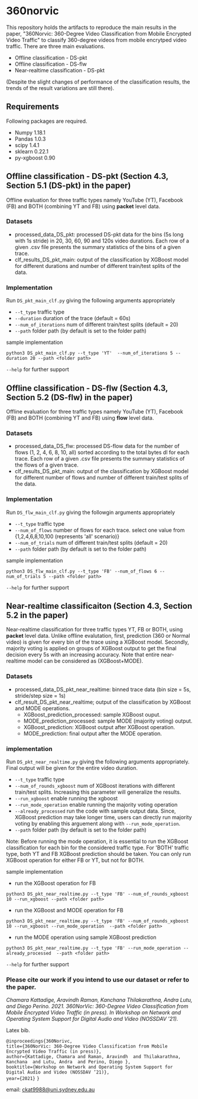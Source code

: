 # 360norvic
This repository holds the artifacts to reproduce the main results in the paper, "360Norvic: 360-Degree Video Classification from Mobile Encrypted Video Traffic" to classify 360-degree videos from mobile encrytped video traffic. There are three main evaluations.
* Offline classification - DS-pkt
* Offline classification - DS-flw
* Near-realtime classification - DS-pkt

(Despite the slight changes of performance of the classification results, the trends of the result variations are still there).

## Requirements
Following packages are required.

* Numpy				1.18.1
*	Pandas			1.0.3
*	scipy				1.4.1
*	sklearn			0.22.1
*	py-xgboost     0.90

## Offline classification - DS-pkt (Section 4.3, Section 5.1 (DS-pkt) in the paper)
Offline evaluation for three traffic types namely YouTube (YT), Facebook (FB) and  BOTH (combining YT and FB) using **packet** level data. 

### Datasets
* processed_data_DS_pkt: processed DS-pkt data for the bins (5s long with 1s stride) in 20, 30, 60, 90 and 120s video durations. Each row of a given .csv file presents the summary statistics of the bins of a given trace.
* clf_results_DS_pkt_main: output of the classification by XGBoost model for different durations and number of different train/test splits of the data.

### Implementation
Run `DS_pkt_main_clf.py` giving the following arguments appropriately
* `--t_type`              traffic type
* `--duration`            duration of the trace  (default = 60s)
* `--num_of_iterations`   num of different train/test splits (default = 20)
* `--path`                folder path (by default is set to the folder path)

sample implementation

` python3 DS_pkt_main_clf.py --t_type 'YT'  --num_of_iterations 5 --duration 20 --path <folder path> `

`--help` for further support

## Offline classification - DS-flw (Section 4.3, Section 5.2 (DS-flw) in the paper)
Offline evaluation for three traffic types namely YouTube (YT), Facebook (FB) and  BOTH (combining YT and FB) using **flow** level data. 

### Datasets
* processed_data_DS_flw: processed DS-flow data for the number of flows (1, 2, 4, 6, 8, 10, all) sorted according to the total bytes dl for each trace. Each row of a given .csv file presents the summary statistics of the flows of a given trace.
* clf_results_DS_pkt_main: output of the classification by XGBoost model for different number of flows and number of different train/test splits of the data.

### Implementation
Run `DS_flw_main_clf.py` giving the followgin arguments appropriately
* `--t_type`              traffic type
* `--num_of_flows`        number of flows for each trace. select one value from {1,2,4,6,8,10,100 (represents 'all' scenario)}
* `--num_of_trials`       num of different train/test splits (default = 20)
* `--path`                folder path (by default is set to the folder path)

sample implementation

` python3 DS_flw_main_clf.py --t_type 'FB' --num_of_flows 6 --num_of_trials 5 --path <folder path> `

`--help` for further support

## Near-realtime classificaiton (Section 4.3, Section 5.2 in the paper)
Near-realtime classification for three traffic types YT, FB or BOTH, using **packet** level data. Unlike offline evalutation, first, prediction (360 or Normal video) is  given for every bin of the trace using a XGBoost model. Secondly, majority voting is applied on groups of XGBoost output to get the final decision every 5s with an increasing accuracy. Note that entire near-realtime model can be considered as (XGBoost+MODE).

### Datasets
* processed_data_DS_pkt_near_realtime: binned trace data (bin size = 5s, stride/step size = 1s)
* clf_result_DS_pkt_near_realtime; output of the classification by XGBoost and MODE operations.
    * XGBoost_prediction_processed: sample XGBoost ouput.
    * MODE_prediction_processed: sample MODE (majority voting) output.
    * XGBoost_prediction: XGBoost output after XGBoost operation.
    * MODE_prediction: final output after the MODE operation.

### implementation
Run `DS_pkt_near_realtime.py` giving the following arguments appropriately. Final output will be given for the entire video duration. 
* `--t_type`                  traffic type
* `--num_of_rounds_xgboost`   num of XGBoost iterations with different train/test splits. Increasing this parameter will generalize the results. 
* `--run_xgboost`             enable running the xgboost
* `--run_mode_operation`      enable running the majority voting operation
* `--already_processed`       run the code with sample output data. Since, XGBoost prediction may take longer time, users can directly run majority voting by enabling this arguement along with `--run_mode_operation`.
* `--path`                    folder path (by default is set to the folder path)

Note: Before running the mode operation, it is essential to run the XGBoost classification for each bin for the considered traffic type. For 'BOTH' traffic type, both YT and FB XGBoost prediction should be taken. You can only run XGBoost operation for either FB or YT, but not for BOTH.

sample implementation
* run the XGBoost operation for FB 

` python3 DS_pkt_near_realtime.py --t_type 'FB' --num_of_rounds_xgboost 10 --run_xgboost --path <folder path> `

* run the XGBoost and MODE operation for FB 

` python3 DS_pkt_near_realtime.py --t_type 'FB' --num_of_rounds_xgboost 10 --run_xgboost --run_mode_operation  --path <folder path> `

* run the MODE operation using sample XGBoost prediction

` python3 DS_pkt_near_realtime.py --t_type 'FB' --run_mode_operation --already_processed  --path <folder path> `

`--help` for further support

### Please cite our work if you intend to use our dataset or refer to the paper.

*Chamara Kattadige, Aravindh Raman, Kanchana Thilakarathna, Andra Lutu, and Diego Perino. 2021.  360NorVic: 360-Degree Video Classification from Mobile Encrypted Video Traffic (in press). In Workshop on Network and Operating System Support for Digital Audio and Video (NOSSDAV ’21).*

Latex bib.

`@inproceedings{360Norivc,`\
  `title={360NorVic: 360-Degree Video Classification from Mobile Encrypted Video Traffic (in press)},`\
  `author={Kattadige, Chamara and Raman, Aravindh  and Thilakarathna, Kanchana  and Lutu, Andra  and Perino, Diego },`\
  `booktitle={Workshop on Network and Operating System Support for Digital Audio and Video (NOSSDAV ’21)},`\
  `year={2021}`
`}`

email: ckat9988@uni.sydney.edu.au






